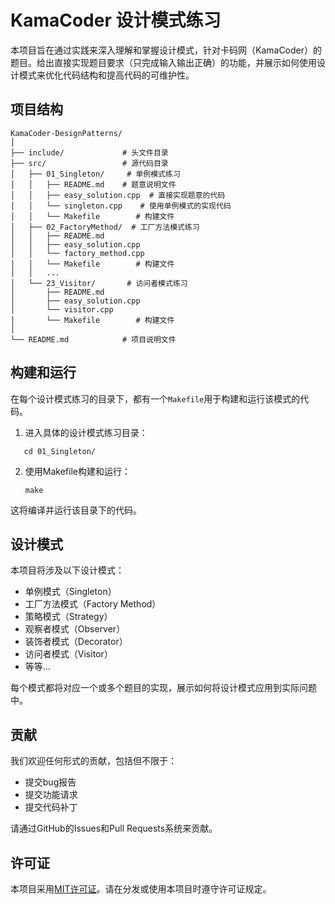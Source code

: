 # KamaCoder 设计模式练习

本项目旨在通过实践来深入理解和掌握设计模式，针对卡码网（KamaCoder）的题目。给出直接实现题目要求（只完成输入输出正确）的功能，并展示如何使用设计模式来优化代码结构和提高代码的可维护性。

## 项目结构

```
KamaCoder-DesignPatterns/
│
├── include/             # 头文件目录
├── src/                 # 源代码目录
│   ├── 01_Singleton/     # 单例模式练习
│   │   ├── README.md    # 题意说明文件
│   │   ├── easy_solution.cpp  # 直接实现题意的代码
│   │   └── singleton.cpp    # 使用单例模式的实现代码
│   │   └── Makefile        # 构建文件
│   ├── 02_FactoryMethod/  # 工厂方法模式练习
│   │   ├── README.md
│   │   ├── easy_solution.cpp
│   │   └── factory_method.cpp
│   │   └── Makefile        # 构建文件
│   │   ...
│   └── 23_Visitor/       # 访问者模式练习
│       ├── README.md
│       ├── easy_solution.cpp
│       └── visitor.cpp
│       └── Makefile        # 构建文件
│
└── README.md            # 项目说明文件
```

## 构建和运行

在每个设计模式练习的目录下，都有一个`Makefile`用于构建和运行该模式的代码。

1. 进入具体的设计模式练习目录：
```
   cd 01_Singleton/
```

2. 使用Makefile构建和运行：
   ```
   make
   ```

这将编译并运行该目录下的代码。

## 设计模式

本项目将涉及以下设计模式：

- 单例模式（Singleton）
- 工厂方法模式（Factory Method）
- 策略模式（Strategy）
- 观察者模式（Observer）
- 装饰者模式（Decorator）
- 访问者模式（Visitor）
- 等等...

每个模式都将对应一个或多个题目的实现，展示如何将设计模式应用到实际问题中。

## 贡献

我们欢迎任何形式的贡献，包括但不限于：

- 提交bug报告
- 提交功能请求
- 提交代码补丁

请通过GitHub的Issues和Pull Requests系统来贡献。

## 许可证

本项目采用[MIT许可证](LICENSE)。请在分发或使用本项目时遵守许可证规定。
